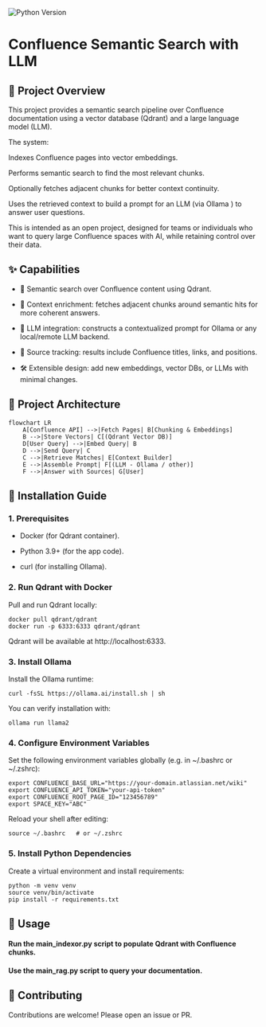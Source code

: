 ![Python Version](https://img.shields.io/badge/python-3.10%20|%203.11%20|%203.12-blue.svg)

# Confluence Semantic Search with LLM
## 📌 Project Overview

This project provides a semantic search pipeline over Confluence documentation using a vector database (Qdrant) and a large language model (LLM).

The system:

Indexes Confluence pages into vector embeddings.

Performs semantic search to find the most relevant chunks.

Optionally fetches adjacent chunks for better context continuity.

Uses the retrieved context to build a prompt for an LLM (via Ollama
) to answer user questions.

This is intended as an open project, designed for teams or individuals who want to query large Confluence spaces with AI, while retaining control over their data.

## ✨ Capabilities

- 🔎 Semantic search over Confluence content using Qdrant.

- 🧩 Context enrichment: fetches adjacent chunks around semantic hits for more coherent answers.

- 🤖 LLM integration: constructs a contextualized prompt for Ollama or any local/remote LLM backend.

- 🔗 Source tracking: results include Confluence titles, links, and positions.

- 🛠️ Extensible design: add new embeddings, vector DBs, or LLMs with minimal changes.

## 🔧 Project Architecture
```mermaid
flowchart LR
    A[Confluence API] -->|Fetch Pages| B[Chunking & Embeddings]
    B -->|Store Vectors| C[(Qdrant Vector DB)]
    D[User Query] -->|Embed Query| B
    D -->|Send Query| C
    C -->|Retrieve Matches| E[Context Builder]
    E -->|Assemble Prompt| F[(LLM - Ollama / other)]
    F -->|Answer with Sources| G[User]
```
## 🚀 Installation Guide
### 1. Prerequisites

- Docker (for Qdrant container).

- Python 3.9+ (for the app code).

- curl (for installing Ollama).

### 2. Run Qdrant with Docker

Pull and run Qdrant locally:

```
docker pull qdrant/qdrant
docker run -p 6333:6333 qdrant/qdrant
```


Qdrant will be available at http://localhost:6333.

### 3. Install Ollama

Install the Ollama runtime:

```
curl -fsSL https://ollama.ai/install.sh | sh
```

You can verify installation with:

```
ollama run llama2
```

### 4. Configure Environment Variables

Set the following environment variables globally (e.g. in ~/.bashrc or ~/.zshrc):

```
export CONFLUENCE_BASE_URL="https://your-domain.atlassian.net/wiki"
export CONFLUENCE_API_TOKEN="your-api-token"
export CONFLUENCE_ROOT_PAGE_ID="123456789"
export SPACE_KEY="ABC"
```

Reload your shell after editing:

```
source ~/.bashrc   # or ~/.zshrc
```

### 5. Install Python Dependencies

Create a virtual environment and install requirements:

```
python -m venv venv
source venv/bin/activate
pip install -r requirements.txt
```

## 📖 Usage

#### Run the main_indexor.py script to populate Qdrant with Confluence chunks.

#### Use the main_rag.py script to query your documentation.

## 🤝 Contributing

Contributions are welcome! Please open an issue or PR.
